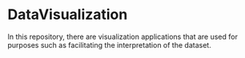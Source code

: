 # DataVisualization
In this repository, there are visualization applications that are used for purposes such as facilitating the interpretation of the dataset.
